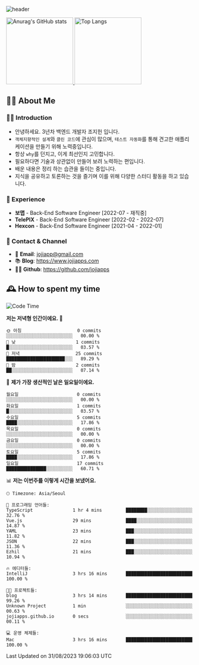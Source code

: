 ![header](https://capsule-render.vercel.app/api?type=transparent&fontColor=6b32af&height=200&text=Back-End%20Developer&fontSize=60)

<a href="#">
  <img height="180px" src="https://github-readme-stats.vercel.app/api?username=jojiapps&show_icons=true&theme=midnight-purple&locale=kr" alt="Anurag's GitHub stats"/>
</a>

<a href="#">
  <img height="180px" src="https://github-readme-stats.vercel.app/api/top-langs/?username=jojiapps&theme=midnight-purple&layout=compact&locale=kr" alt="Top Langs"/>
</a>

## 💁‍♂️ About Me

### 🙇‍♂️ Introduction

- 안녕하세요. 3년차 백엔드 개발자 조지헌 입니다.
- `객체지향적인 설계`와 `클린 코드`에 관심이 많으며, `테스트 자동화`를 통해 견고한 애플리케이션을 만들기 위해 노력중입니다.
- 항상 `why`를 던지고, 이게 최선인지 고민합니다.
- 필요하다면 기술과 상관없이 만들어 보려 노력하는 편입니다.
- 배운 내용은 정리 하는 습관을 들이는 중입니다.
- 지식을 공유하고 토론하는 것을 즐기며 이를 위해 다양한 스터디 활동을 하고 있습니다.

### 💼 Experience

- **보맵** - Back-End Software Engineer [2022-07 - 재직중]
- **TelePIX** - Back-End Software Engineer [2022-02 - 2022-07]
- **Hexcon** - Back-End Software Engineer [2021-04 - 2022-01]

### 🤝 Contact & Channel

- 📧 **Email**: jojiapp@gmail.com
- 📚 **Blog**: https://www.jojiapps.com
- 👨‍💻 **Github**: https://github.com/jojiapps

## 🕰 How to spent my time
<!--START_SECTION:waka-->
![Code Time](http://img.shields.io/badge/Code%20Time-560%20hrs%2050%20mins-blue)

**저는 저녁형 인간이에요. 🦉** 

```text
🌞 아침                     0 commits           ░░░░░░░░░░░░░░░░░░░░░░░░░   00.00 % 
🌆 낮　                     1 commits           █░░░░░░░░░░░░░░░░░░░░░░░░   03.57 % 
🌃 저녁                     25 commits          ██████████████████████░░░   89.29 % 
🌙 밤　                     2 commits           ██░░░░░░░░░░░░░░░░░░░░░░░   07.14 % 
```
📅 **제가 가장 생산적인 날은 일요일이에요.** 

```text
월요일                      0 commits           ░░░░░░░░░░░░░░░░░░░░░░░░░   00.00 % 
화요일                      1 commits           █░░░░░░░░░░░░░░░░░░░░░░░░   03.57 % 
수요일                      5 commits           ████░░░░░░░░░░░░░░░░░░░░░   17.86 % 
목요일                      0 commits           ░░░░░░░░░░░░░░░░░░░░░░░░░   00.00 % 
금요일                      0 commits           ░░░░░░░░░░░░░░░░░░░░░░░░░   00.00 % 
토요일                      5 commits           ████░░░░░░░░░░░░░░░░░░░░░   17.86 % 
일요일                      17 commits          ███████████████░░░░░░░░░░   60.71 % 
```


📊 **저는 이번주를 이렇게 시간을 보냈어요.** 

```text
🕑︎ Timezone: Asia/Seoul

💬 프로그래밍 언어들: 
TypeScript               1 hr 4 mins         ████████░░░░░░░░░░░░░░░░░   32.76 % 
Vue.js                   29 mins             ████░░░░░░░░░░░░░░░░░░░░░   14.87 % 
YAML                     23 mins             ███░░░░░░░░░░░░░░░░░░░░░░   11.82 % 
JSON                     22 mins             ███░░░░░░░░░░░░░░░░░░░░░░   11.36 % 
Ezhil                    21 mins             ███░░░░░░░░░░░░░░░░░░░░░░   10.94 % 

🔥 에디터들: 
IntelliJ                 3 hrs 16 mins       █████████████████████████   100.00 % 

🐱‍💻 프로젝트들: 
blog                     3 hrs 14 mins       █████████████████████████   99.26 % 
Unknown Project          1 min               ░░░░░░░░░░░░░░░░░░░░░░░░░   00.63 % 
jojiapps.github.io       0 secs              ░░░░░░░░░░░░░░░░░░░░░░░░░   00.11 % 

💻 운영 체제들: 
Mac                      3 hrs 16 mins       █████████████████████████   100.00 % 
```


 Last Updated on 31/08/2023 19:06:03 UTC
<!--END_SECTION:waka-->
